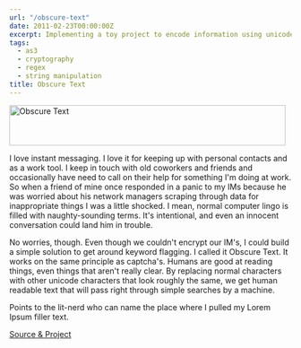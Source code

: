 ```yaml
---
url: "/obscure-text"
date: 2011-02-23T00:00:00Z
excerpt: Implementing a toy project to encode information using unicode characters with a similar visual style as English counterparts in order to fool basic net monitoring tools at work.
tags:
  - as3
  - cryptography
  - regex
  - string manipulation
title: Obscure Text
---
```


<img width="493" height="72" layout="responsive" src="https://labs.tomasino.org/assets/images/obscuretext.jpg" alt="Obscure Text"></img>

I love instant messaging. I love it for keeping up with personal
contacts and as a work tool. I keep in touch with old coworkers and
friends and occasionally have need to call on their help for something
I'm doing at work. So when a friend of mine once responded in a panic to
my IMs because he was worried about his network managers scraping
through data for inappropriate things I was a little shocked. I mean,
normal computer lingo is filled with naughty-sounding terms. It's
intentional, and even an innocent conversation could land him in
trouble.

No worries, though. Even though we couldn't encrypt our IM's, I could
build a simple solution to get around keyword flagging. I called it
Obscure Text. It works on the same principle as captcha's. Humans are
good at reading things, even things that aren't really clear. By
replacing normal characters with other unicode characters that look
roughly the same, we get human readable text that will pass right
through simple searches by a machine.

Points to the lit-nerd who can name the place where I pulled my Lorem
Ipsum filler text.

[Source & Project][]


  [Source & Project]: https://github.com/jamestomasino/obscuretext/
    "Source & Project"
